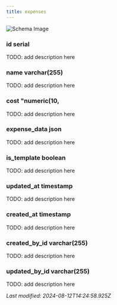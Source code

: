 ```yaml
---
title: expenses
---
```



![Schema Image](/img/schema/expenses.svg)

### id serial
TODO: add description here

### name varchar(255)
TODO: add description here

### cost "numeric(10,
TODO: add description here

### expense_data json
TODO: add description here

### is_template boolean
TODO: add description here

### updated_at timestamp
TODO: add description here

### created_at timestamp
TODO: add description here

### created_by_id varchar(255)
TODO: add description here

### updated_by_id varchar(255)
TODO: add description here


_Last modified: 2024-08-12T14:24:58.925Z_
